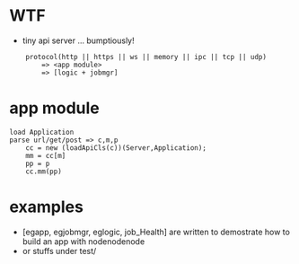# WTF

* tiny api server ... bumptiously!

```
	protocol(http || https || ws || memory || ipc || tcp || udp)
		=> <app module>
		=> [logic + jobmgr]
```

# app module

```
load Application
parse url/get/post => c,m,p
	cc = new (loadApiCls(c))(Server,Application);
	mm = cc[m]
	pp = p
	cc.mm(pp)
```

# examples

* [egapp, egjobmgr, eglogic, job_Health] are written to demostrate how to build an app with nodenodenode
* or stuffs under test/

